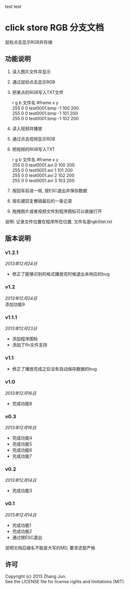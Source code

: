 test test

# click store RGB 分支文档

鼠标点击显示RGB并存储

## 功能说明

1. 读入图片文件并显示
2. 通过鼠标点击显示RGB
3. 把某点的RGB写入TXT文件
	
	r   g b 文件名        #frame	x   y  
	255 0 0 test0001.bmp -1		100 200  
	255 0 0 test0001.bmp -1		101 200  
	255 0 0 test0001.bmp -1		102 200  

4. 读入视频并播放
5. 通过点击视频显示RGB  
6. 把视频的RGB写入TXT  
	
	r   g b 文件名        #frame	x   y  
	255 0 0 test0001.avi 0		100 200  
	255 0 0 test0001.avi 1		101 200  
	255 0 0 test0001.avi 2		102 200  
	255 0 0 test0001.avi 3		103 200  

7. 按回车前进一帧, 按ESC退出并保存数据  
8. 按右键回复撤销最后的一条记录
9. 拖拽图片或者视频文件到程序图标可以直接打开

说明: 记录文件位置在程序所在位置, 文件名是*rgbStat.txt*

## 版本说明

### v1.2.1

*2013年12月24日*    
+ 修正了能够识别的格式播放完时候退出未响应的bug

### v1.2

*2013年12月24日*    
添加功能9

### v1.1.1

*2013年12月23日*  
+ 添加程序图标  
+ 添加了flv文件支持

### v1.1

+ 修正了播放完成之后没有自动保存数据的bug

### v1.0

*2013年12月16日*  
+ 完成功能8

### v0.3

*2013年12月16日*  
+ 完成功能4
+ 完成功能5
+ 完成功能6
+ 完成功能7  

### v0.2

*2013年12月14日*  
+ 完成功能3

### v0.1

*2013年12月14日*  
+ 完成功能1
+ 完成功能2
+ 通过按ESC退出

说明文档后缀名不能是大写的MD, 要求还挺严格

## 许可

Copyright (c) 2013 Zhang Jun.  
See the LICENSE file for license rights and limitations (MIT).